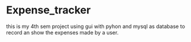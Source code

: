 # Expense_tracker
this is my 4th sem project using gui with pyhon and mysql as database to record an show the expenses made by a user.

